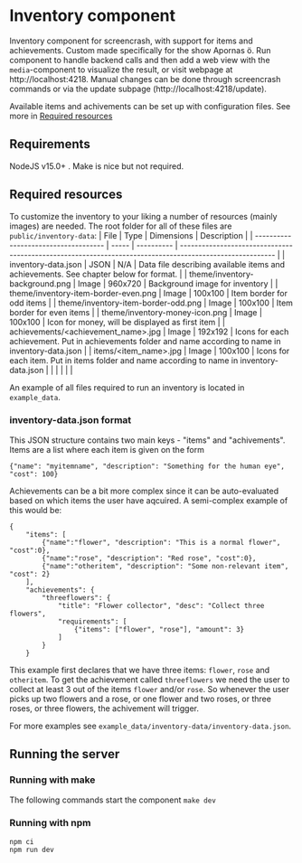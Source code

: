 # Inventory component
Inventory component for screencrash, with support for items and achievements. Custom made specifically for the show Apornas ö.
Run component to handle backend calls and then add a web view with the `media`-component to visualize the result, or visit webpage at http://localhost:4218.
Manual changes can be done through screencrash commands or via the update subpage (http://localhost:4218/update).

Available items and achivements can be set up with configuration files. See more in [Required resources](#required-resources)

## Requirements
NodeJS v15.0+ . Make is nice but not required.

## Required resources
To customize the inventory to your liking a number of resources (mainly images) are needed. The root folder for all of these files are `public/inventory-data`:
| File                                 | Type  | Dimensions | Description                                                                                              |
| ------------------------------------ | ----- | ---------- | -------------------------------------------------------------------------------------------------------- |
| inventory-data.json                  | JSON  | N/A        | Data file describing available items and achievements. See chapter below for format.                     |
| theme/inventory-background.png       | Image | 960x720    | Background image for inventory                                                                           |
| theme/inventory-item-border-even.png | Image | 100x100    | Item border for odd items                                                                                |
| theme/inventory-item-border-odd.png  | Image | 100x100    | Item border for even items                                                                               |
| theme/inventory-money-icon.png       | Image | 100x100    | Icon for money, will be displayed as first item                                                          |
| achievements/<achievement_name>.jpg  | Image | 192x192    | Icons for each achievement. Put in achievements folder and name according to name in inventory-data.json |
| items/<item_name>.jpg                | Image | 100x100    | Icons for each item. Put in items folder and name according to name in inventory-data.json               |
|                                      |       |            |                                                                                                          |

An example of all files required to run an inventory is located in `example_data`.

### inventory-data.json format
This JSON structure contains two main keys - "items" and "achivements". Items are a list where each item is given on the form
```
{"name": "myitemname", "description": "Something for the human eye", "cost": 100}
```

Achievements can be a bit more complex since it can be auto-evaluated based on which items the user have aqcuired. A semi-complex example of this would be:
```
{
    "items": [
        {"name":"flower", "description": "This is a normal flower", "cost":0},
        {"name":"rose", "description": "Red rose", "cost":0},
        {"name":"otheritem", "description": "Some non-relevant item", "cost": 2}
    ],
    "achievements": {
		"threeflowers": {
            "title": "Flower collector", "desc": "Collect three flowers",
            "requirements": [
                {"items": ["flower", "rose"], "amount": 3}
            ]
        }
    }
```
This example first declares that we have three items: `flower`, `rose` and `otheritem`. To get the achievement called `threeflowers` we need the user to collect at least 3 out of the items `flower` and/or `rose`. So whenever the user picks up two flowers and a rose, or one flower and two roses, or three roses, or three flowers, the achivement will trigger.

For more examples see `example_data/inventory-data/inventory-data.json`.

## Running the server

### Running with make
The following commands start the component `make dev`

### Running with npm
```
npm ci
npm run dev
```
